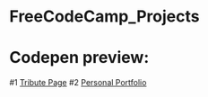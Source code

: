 # FreeCodeCamp_Projects
<h1>Codepen preview:</h1>
#1 <a href="https://codepen.io/karolajed/full/ZJWwVq/">Tribute Page</a>
#2 <a href="https://codepen.io/karolajed/full/gxLBWq/">Personal Portfolio</a>
